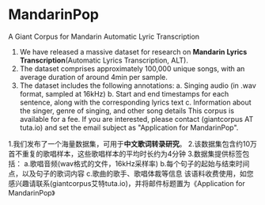 # MandarinPop
A Giant Corpus for Mandarin Automatic Lyric Transcription
1. We have released a massive dataset for research on **Mandarin Lyrics Transcription**(Automatic Lyrics Transcription, ALT).
2. The dataset comprises approximately 100,000 unique songs, with an average duration of around 4min per sample.
3. The dataset includes the following annotations:
   a. Singing audio (in .wav format, sampled at 16kHz)
   b. Start and end timestamps for each sentence, along with the corresponding lyrics text
   c. Information about the singer, genre of singing, and other song details
This corpus is available for a fee. If you are interested, please contact (giantcorpus AT tuta.io) and set the email subject as "Application for MandarinPop".

1.我们发布了一个海量数据集，可用于**中文歌词转录研究**。
2.该数据集包含约10万首不重复的歌唱样本，这些歌唱样本的平均时长约为4分钟
3.数据集提供标签包括：
  a.歌唱音频(wav格式的文件，16kHz采样率)
  b.每个句子的起始与结束时间点，以及句子的歌词内容
  c.歌曲的歌手、歌唱体裁等信息
该语料收费使用，如您感兴趣请联系(giantcorpus艾特tuta.io)，并将邮件标题置为《Application for MandarinPop》
